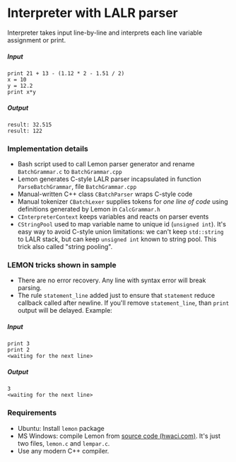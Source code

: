 # Interpreter with LALR parser

Interpreter takes input line-by-line and interprets each line variable assignment or print.

##### Input
```
print 21 + 13 - (1.12 * 2 - 1.51 / 2)
x = 10
y = 12.2
print x*y
```

##### Output
```
result: 32.515
result: 122
```

### Implementation details

- Bash script used to call Lemon parser generator and rename `BatchGrammar.c` to `BatchGrammar.cpp`
- Lemon generates C-style LALR parser incapsulated in function `ParseBatchGrammar`, file `BatchGrammar.cpp`
- Manual-written C++ class `CBatchParser` wraps C-style code
- Manual tokenizer `CBatchLexer` supplies tokens for *one line of code* using definitions generated by Lemon in `CalcGrammar.h`
- `CInterpreterContext` keeps variables and reacts on parser events
- `CStringPool` used to map variable name to unique id (`unsigned int`). It's easy way to avoid C-style union limitations: we can't keep `std::string` to LALR stack, but can keep `unsigned int` known to string pool. This trick also called "string pooling".

### LEMON tricks shown in sample

- There are no error recovery. Any line with syntax error will break parsing.
- The rule `statement_line` added just to ensure that `statement` reduce callback called after newline. If you'll remove `statement_line`, than `print` output will be delayed. Example:

##### Input
```
print 3
print 2
<waiting for the next line>
```

##### Output
```
3
<waiting for the next line>
```

### Requirements

- Ubuntu: Install `lemon` package
- MS Windows: compile Lemon from [source code (hwaci.com)](http://www.hwaci.com/sw/lemon/). It's just two files, `lemon.c` and `lempar.c`.
- Use any modern C++ compiler.
